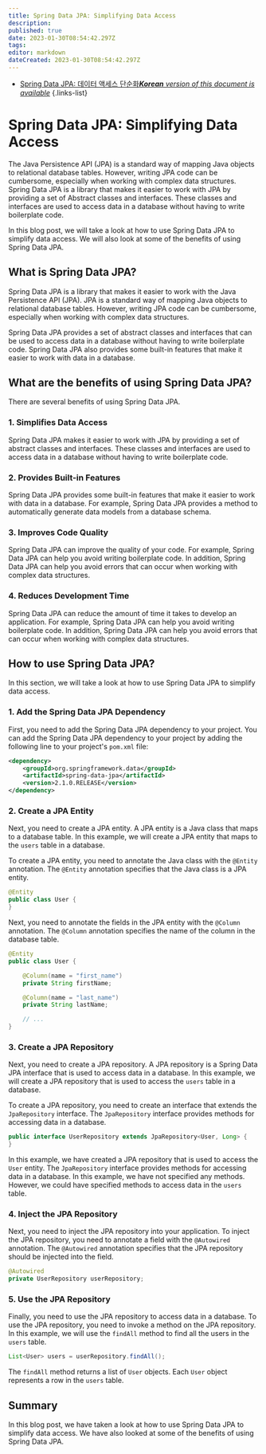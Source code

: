 ```yaml
---
title: Spring Data JPA: Simplifying Data Access
description: 
published: true
date: 2023-01-30T08:54:42.297Z
tags: 
editor: markdown
dateCreated: 2023-01-30T08:54:42.297Z
---
```


- [Spring Data JPA: 데이터 액세스 단순화***Korean** version of this document is available*](/ko/Knowledge-base/Spring-Boot/spring-data-jpa-simplifying-data-access)
{.links-list}



# Spring Data JPA: Simplifying Data Access
The Java Persistence API (JPA) is a standard way of mapping Java objects to relational database tables. However, writing JPA code can be cumbersome, especially when working with complex data structures. Spring Data JPA is a library that makes it easier to work with JPA by providing a set of Abstract classes and interfaces. These classes and interfaces are used to access data in a database without having to write boilerplate code.

In this blog post, we will take a look at how to use Spring Data JPA to simplify data access. We will also look at some of the benefits of using Spring Data JPA.

## What is Spring Data JPA?
Spring Data JPA is a library that makes it easier to work with the Java Persistence API (JPA). JPA is a standard way of mapping Java objects to relational database tables. However, writing JPA code can be cumbersome, especially when working with complex data structures.

Spring Data JPA provides a set of abstract classes and interfaces that can be used to access data in a database without having to write boilerplate code. Spring Data JPA also provides some built-in features that make it easier to work with data in a database.

## What are the benefits of using Spring Data JPA?
There are several benefits of using Spring Data JPA.

### 1. Simplifies Data Access
Spring Data JPA makes it easier to work with JPA by providing a set of abstract classes and interfaces. These classes and interfaces are used to access data in a database without having to write boilerplate code.

### 2. Provides Built-in Features
Spring Data JPA provides some built-in features that make it easier to work with data in a database. For example, Spring Data JPA provides a method to automatically generate data models from a database schema.

### 3. Improves Code Quality
Spring Data JPA can improve the quality of your code. For example, Spring Data JPA can help you avoid writing boilerplate code. In addition, Spring Data JPA can help you avoid errors that can occur when working with complex data structures.

### 4. Reduces Development Time
Spring Data JPA can reduce the amount of time it takes to develop an application. For example, Spring Data JPA can help you avoid writing boilerplate code. In addition, Spring Data JPA can help you avoid errors that can occur when working with complex data structures.

## How to use Spring Data JPA?
In this section, we will take a look at how to use Spring Data JPA to simplify data access.

### 1. Add the Spring Data JPA Dependency
First, you need to add the Spring Data JPA dependency to your project. You can add the Spring Data JPA dependency to your project by adding the following line to your project's `pom.xml` file:

```xml
<dependency>
    <groupId>org.springframework.data</groupId>
    <artifactId>spring-data-jpa</artifactId>
    <version>2.1.0.RELEASE</version>
</dependency>
```

### 2. Create a JPA Entity
Next, you need to create a JPA entity. A JPA entity is a Java class that maps to a database table. In this example, we will create a JPA entity that maps to the `users` table in a database.

To create a JPA entity, you need to annotate the Java class with the `@Entity` annotation. The `@Entity` annotation specifies that the Java class is a JPA entity.

```java
@Entity
public class User {
}
```

Next, you need to annotate the fields in the JPA entity with the `@Column` annotation. The `@Column` annotation specifies the name of the column in the database table.

```java
@Entity
public class User {

    @Column(name = "first_name")
    private String firstName;

    @Column(name = "last_name")
    private String lastName;

    // ...
}
```

### 3. Create a JPA Repository
Next, you need to create a JPA repository. A JPA repository is a Spring Data JPA interface that is used to access data in a database. In this example, we will create a JPA repository that is used to access the `users` table in a database.

To create a JPA repository, you need to create an interface that extends the `JpaRepository` interface. The `JpaRepository` interface provides methods for accessing data in a database.

```java
public interface UserRepository extends JpaRepository<User, Long> {
}
```

In this example, we have created a JPA repository that is used to access the `User` entity. The `JpaRepository` interface provides methods for accessing data in a database. In this example, we have not specified any methods. However, we could have specified methods to access data in the `users` table.

### 4. Inject the JPA Repository
Next, you need to inject the JPA repository into your application. To inject the JPA repository, you need to annotate a field with the `@Autowired` annotation. The `@Autowired` annotation specifies that the JPA repository should be injected into the field.

```java
@Autowired
private UserRepository userRepository;
```

### 5. Use the JPA Repository
Finally, you need to use the JPA repository to access data in a database. To use the JPA repository, you need to invoke a method on the JPA repository. In this example, we will use the `findAll` method to find all the users in the `users` table.

```java
List<User> users = userRepository.findAll();
```

The `findAll` method returns a list of `User` objects. Each `User` object represents a row in the `users` table.

## Summary
In this blog post, we have taken a look at how to use Spring Data JPA to simplify data access. We have also looked at some of the benefits of using Spring Data JPA.